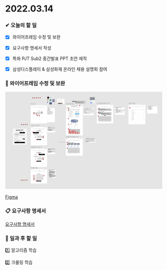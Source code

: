 # 2022.03.14

### ✔ 오늘의 할 일

- [x] 와이어프레임 수정 및 보완
- [x] 요구사항 명세서 작성
- [x] 특화 PJT Sub2 중간발표 PPT 초안 제작
- [x] 삼성디스플레이 & 삼성화재 온라인 채용 설명회 참여



### 🎨 와이어프레임 수정 및 보완

![와이어프레임수정](./assets/README_0314/와이어프레임수정.png) 

[Figma](https://www.figma.com/file/eBbMvojkhqel1q7g6ITRcJ/%ED%8A%B9%ED%99%94PJT?node-id=0%3A1)



### 📋 요구사항 명세서

[요구사항 명세서](https://docs.google.com/spreadsheets/d/1oRZQeVD7CbMzkV6pbzkLKKKxljkpnFmXKK3_5xpFqLw/edit#gid=0)



### 📁 일과 후 할 일

1️⃣ 알고리즘 학습

2️⃣ 크롤링 학습